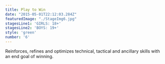 ```yaml
---
title: Play to Win
date: "2015-05-01T22:12:03.284Z"
featuredImage: "./StageImg6.jpg"
stagesLine1: 'GIRLS: 18+'
stagesLine2: 'BOYS: 19+'
style: 'green'
number: '6'
---
```

Reinforces, refines and optimizes technical, tactical and ancillary skills with an end goal of winning.

